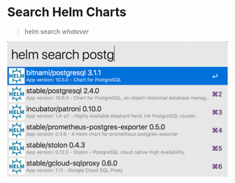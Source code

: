 # Search Helm Charts

> helm search _whatever_

![helm search](https://raw.githubusercontent.com/jarlefosen/alfred-helm-search/master/illustration.png)
